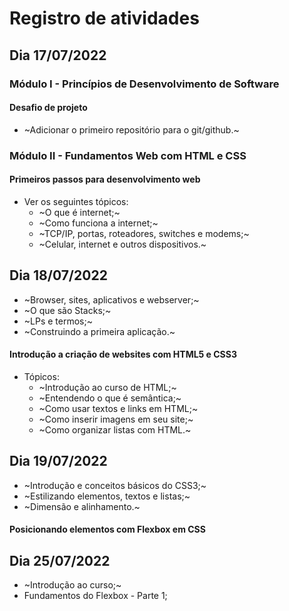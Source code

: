 # Registro de atividades
## Dia 17/07/2022
### Módulo I - Princípios de Desenvolvimento de Software
#### Desafio de projeto
- ~Adicionar o primeiro repositório para o git/github.~

### Módulo II - Fundamentos Web com HTML e CSS
#### Primeiros passos para desenvolvimento web
- Ver os seguintes tópicos:
	+ ~O que é internet;~
	+ ~Como funciona a internet;~
	+ ~TCP/IP, portas, roteadores, switches e modems;~
	+ ~Celular, internet e outros dispositivos.~

## Dia 18/07/2022
- ~Browser, sites, aplicativos e webserver;~
- ~O que são Stacks;~
- ~LPs e termos;~
- ~Construindo a primeira aplicação.~

#### Introdução a criação de websites com HTML5 e CSS3
- Tópicos:
	+ ~Introdução ao curso de HTML;~
	+ ~Entendendo o que é semântica;~
	+ ~Como usar textos e links em HTML;~
	+ ~Como inserir imagens em seu site;~
	+ ~Como organizar listas com HTML.~

## Dia 19/07/2022
- ~Introdução e conceitos básicos do CSS3;~
- ~Estilizando elementos, textos e listas;~
- ~Dimensão e alinhamento.~

#### Posicionando elementos com Flexbox em CSS
## Dia 25/07/2022
- ~Introdução ao curso;~
- Fundamentos do Flexbox - Parte 1;